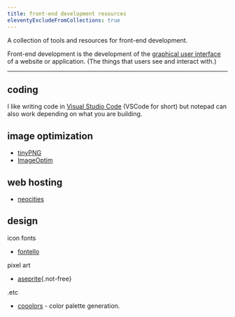 ```yaml
---
title: front-end development resources
eleventyExcludeFromCollections: true
---
```


A collection of tools and resources for front-end development.

Front-end development is the development of the [graphical user interface](https://en.wikipedia.org/wiki/Graphical_user_interface) of a website or application. (The things that users see and interact with.)

---

## coding

I like writing code in [Visual Studio Code](https://code.visualstudio.com/) (VSCode for short) but notepad can also work depending on what you are building.

## image optimization

- [tinyPNG](https://tinypng.com/)
- [ImageOptim](https://imageoptim.com/)

## web hosting

- [neocities](https://neocities.org/)

## design

icon fonts
- [fontello](https://fontello.com/)

pixel art
- [aseprite](https://www.aseprite.org/){.not-free}

.etc
- [cooolors](https://coolors.co) - color palette generation.

